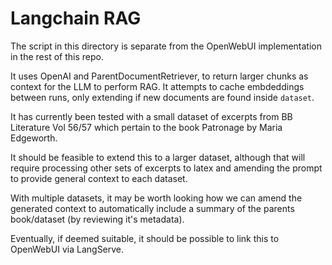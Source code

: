 # Langchain RAG

The script in this directory is separate from the OpenWebUI implementation in the rest of this repo.

It uses OpenAI and ParentDocumentRetriever, to return larger chunks as context for the LLM to perform RAG. It attempts to cache embdeddings between runs, only extending if new documents are found inside `dataset`.

It has currently been tested with a small dataset of excerpts from BB Literature Vol 56/57 which pertain to the book Patronage by Maria Edgeworth.

It should be feasible to extend this to a larger dataset, although that will require processing other sets of excerpts to latex and amending the prompt to provide general context to each dataset.

With multiple datasets, it may be worth looking how we can amend the generated context to automatically include a summary of the parents book/dataset (by reviewing it's metadata).

Eventually, if deemed suitable, it should be possible to link this to OpenWebUI via LangServe.
